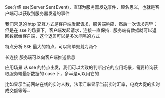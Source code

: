 Sse介绍
sse(Server Sent Event)，直译为服务器发送事件，顾名思义，也就是客户端可以获取到服务器发送的事件

我们常见的 http 交互方式是客户端发起请求，服务端响应，然后一次请求完毕；但是在 sse 的场景下，客户端发起请求，连接一直保持，服务端有数据就可以返回数据给客户端，这个返回可以是多次间隔的方式

特点分析
SSE 最大的特点，可以简单规划为两个

长连接
服务端可以向客户端推送信息


应用场景
从 sse 的特点出发，我们可以大致的判断出它的应用场景，需要轮询获取服务端最新数据的 case 下，多半是可以用它的

比如显示当前网站在线的实时人数，法币汇率显示当前实时汇率，电商大促的实时成交额等等…